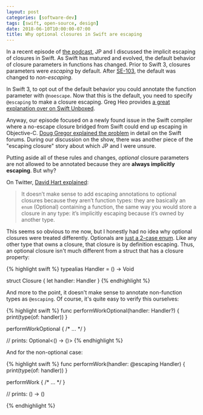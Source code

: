 ```yaml
---
layout: post
categories: [software-dev]
tags: [swift, open-source, design]
date: 2018-06-10T10:00:00-07:00
title: Why optional closures in Swift are escaping
---
```


In a recent episode of [the podcast](https://spec.fm/podcasts/swift-unwrapped/144991), JP and I discussed the implicit escaping of closures in Swift. As Swift has matured and evolved, the default behavior of closure parameters in functions has changed. Prior to Swift 3, closures parameters were *escaping* by default. After [SE-103](https://github.com/apple/swift-evolution/blob/master/proposals/0103-make-noescape-default.md), the default was changed to *non-escaping*.

<!--excerpt-->

In Swift 3, to opt out of the default behavior you could annotate the function parameter with `@noescape`. Now that this is the default, you need to specify `@escaping` to make a closure escaping. Greg Heo provides [a great explanation over on Swift Unboxed](https://swiftunboxed.com/lang/closures-escaping-noescape-swift3/).

Anyway, our episode focused on a newly found issue in the Swift compiler where a no-escape closure bridged from Swift could end up escaping in Objective-C. [Doug Gregor explained the problem](https://forums.swift.org/t/implicit-escaping-of-closures-via-objective-c/12025) in detail on the Swift forums. During our discussion on the show, there was another piece of the "escaping closure" story about which JP and I were unsure.

Putting aside all of these rules and changes, *optional* closure parameters are not allowed to be annotated because they are **always implicitly escaping**. But why?

On Twitter, [David Hart explained](https://twitter.com/dhartbit/status/998605843846311942):

> It doesn’t make sense to add escaping annotations to optional closures because they aren’t function types: they are basically an `enum` (Optional) containing a function, the same way you would store a closure in any type: it’s implicitly escaping because it’s owned by another type.

This seems so obvious to me now, but I honestly had no idea why optional closures were treated differently. Optionals are [just a 2-case enum](https://github.com/apple/swift/blob/master/stdlib/public/core/Optional.swift#L122-L133). Like any other type that owns a closure, that closure is by definition escaping. Thus, an optional closure isn't much different from a struct that has a closure property:

{% highlight swift %}
typealias Handler = () -> Void

struct Closure {
    let handler: Handler
}
{% endhighlight %}

And more to the point, it doesn't make sense to annotate non-function types as `@escaping`. Of course, it's quite easy to verify this ourselves:

{% highlight swift %}
func performWorkOptional(handler: Handler?) {
    print(type(of: handler))
}

performWorkOptional { /* ... */ }

// prints: Optional<() -> ()>
{% endhighlight %}

And for the non-optional case:

{% highlight swift %}
func performWork(handler: @escaping Handler) {
    print(type(of: handler))
}

performWork { /* ... */ }

// prints: () -> ()

{% endhighlight %}
